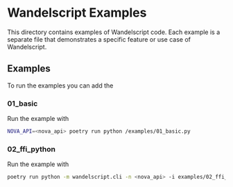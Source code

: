 # Wandelscript Examples

This directory contains examples of Wandelscript code. Each example is a separate file that demonstrates a 
specific feature or use case of Wandelscript.

## Examples

To run the examples you can add the 

### 01_basic

Run the example with

```bash
NOVA_API=<nova_api> poetry run python /examples/01_basic.py
```

### 02_ffi_python

Run the example with

```bash
poetry run python -m wandelscript.cli -n <nova_api> -i examples/02_ffi_python.py examples/02_ffi_python.ws
```
